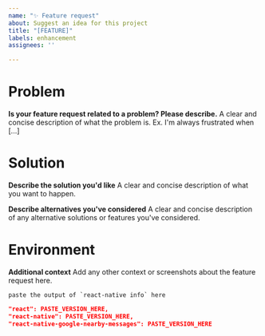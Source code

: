 ```yaml
---
name: "✨ Feature request"
about: Suggest an idea for this project
title: "[FEATURE]"
labels: enhancement
assignees: ''

---
```


# Problem

**Is your feature request related to a problem? Please describe.**
A clear and concise description of what the problem is. Ex. I'm always frustrated when [...]

# Solution

**Describe the solution you'd like**
A clear and concise description of what you want to happen.

**Describe alternatives you've considered**
A clear and concise description of any alternative solutions or features you've considered.


# Environment

**Additional context**
Add any other context or screenshots about the feature request here.

```
paste the output of `react-native info` here
```

```json
"react": PASTE_VERSION_HERE,
"react-native": PASTE_VERSION_HERE,
"react-native-google-nearby-messages": PASTE_VERSION_HERE
```

